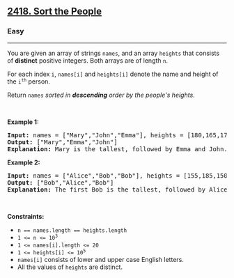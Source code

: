 <h2><a href="https://leetcode.com/problems/sort-the-people/">2418. Sort the People</a></h2>
<h3>Easy</h3>
<hr>
<div>
  <p>
    You are given an array of strings <code>names</code>, and an array
    <code>heights</code> that consists of <strong>distinct</strong> positive
    integers. Both arrays are of length <code>n</code>.
  </p>

  <p>
    For each index <code>i</code>, <code>names[i]</code> and
    <code>heights[i]</code> denote the name and height of the
    <code>i<sup>th</sup></code> person.
  </p>

  <p>
    Return <code>names</code
    ><em>
      sorted in <strong>descending</strong> order by the people's heights</em
    >.
  </p>

  <p>&nbsp;</p>
  <p><strong class="example">Example 1:</strong></p>

  <pre><strong>Input:</strong> names = ["Mary","John","Emma"], heights = [180,165,170]
<strong>Output:</strong> ["Mary","Emma","John"]
<strong>Explanation:</strong> Mary is the tallest, followed by Emma and John.
</pre>

  <p><strong class="example">Example 2:</strong></p>

  <pre><strong>Input:</strong> names = ["Alice","Bob","Bob"], heights = [155,185,150]
<strong>Output:</strong> ["Bob","Alice","Bob"]
<strong>Explanation:</strong> The first Bob is the tallest, followed by Alice and the second Bob.
</pre>

  <p>&nbsp;</p>
  <p><strong>Constraints:</strong></p>

  <ul>
    <li><code>n == names.length == heights.length</code></li>
    <li>
      <code>1 &lt;= n &lt;= 10<sup>3</sup></code>
    </li>
    <li><code>1 &lt;= names[i].length &lt;= 20</code></li>
    <li>
      <code>1 &lt;= heights[i] &lt;= 10<sup>5</sup></code>
    </li>
    <li>
      <code>names[i]</code> consists of lower and upper case English letters.
    </li>
    <li>All the values of <code>heights</code> are distinct.</li>
  </ul>
</div>
